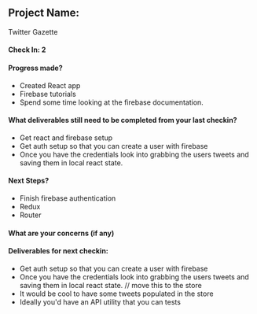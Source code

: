 ## Project Name: 
Twitter Gazette

#### Check In: 2

#### Progress made?
- Created React app
- Firebase tutorials
- Spend some time looking at the firebase documentation. 

#### What deliverables still need to be completed from your last checkin?
- Get react and firebase setup 
- Get auth setup so that you can create a user with firebase 
- Once you have the credentials look into grabbing the users tweets and saving them in local react state.

#### Next Steps?
- Finish firebase authentication
- Redux
- Router

#### What are your concerns (if any)

#### Deliverables for next checkin:

- Get auth setup so that you can create a user with firebase 
- Once you have the credentials look into grabbing the users tweets and saving them in local react state. // move this to the store 
- It would be cool to have some tweets populated in the store 
- Ideally you'd have an API utility that you can tests 
